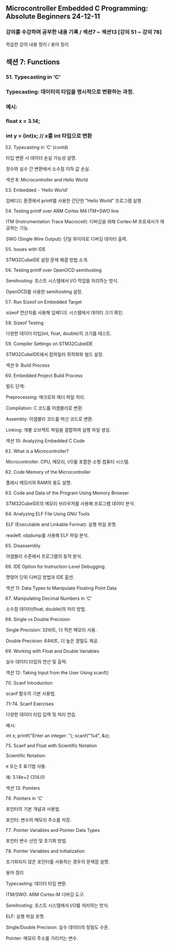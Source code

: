 ## Microcontroller Embedded C Programming: Absolute Beginners 24-12-11

### 강의를 수강하며 공부한 내용 기록 / 섹션7 ~ 섹션13 [강의 51 ~ 강의 78]

학습한 강의 내용 정리 / 용어 정리 

## 섹션 7: Functions

### 51. Typecasting in 'C'

### Typecasting: 데이터의 타입을 명시적으로 변환하는 과정.

### 예시:

### float x = 3.14;
### int y = (int)x;  // x를 int 타입으로 변환

52. Typecasting in 'C' (contd)

타입 변환 시 데이터 손실 가능성 설명.

정수와 실수 간 변환에서 소수점 이하 값 손실.

섹션 8: Microcontroller and Hello World

53. Embedded - 'Hello World'

임베디드 환경에서 printf를 사용한 간단한 "Hello World" 프로그램 실행.

54. Testing printf over ARM Cortex M4 ITM+SWO line

ITM (Instrumentation Trace Macrocell): 디버깅을 위해 Cortex-M 프로세서가 제공하는 기능.

SWO (Single Wire Output): 단일 와이어로 디버깅 데이터 출력.

55. Issues with IDE

STM32CubeIDE 설정 문제 해결 방법 소개.

56. Testing printf over OpenOCD semihosting

Semihosting: 호스트 시스템에서 I/O 작업을 처리하는 방식.

OpenOCD를 사용한 semihosting 설정.

57. Run Sizeof on Embedded Target

sizeof 연산자를 사용해 임베디드 시스템에서 데이터 크기 확인.

58. Sizeof Testing

다양한 데이터 타입(int, float, double)의 크기를 테스트.

59. Compiler Settings on STM32CubeIDE

STM32CubeIDE에서 컴파일러 최적화와 빌드 설정.

섹션 9: Build Process

60. Embedded Project Build Process

빌드 단계:

Preprocessing: 매크로와 헤더 파일 처리.

Compilation: C 코드를 어셈블리로 변환.

Assembly: 어셈블리 코드를 머신 코드로 변환.

Linking: 개별 오브젝트 파일을 결합하여 실행 파일 생성.

섹션 10: Analyzing Embedded C Code

61. What is a Microcontroller?

Microcontroller: CPU, 메모리, I/O를 포함한 소형 컴퓨터 시스템.

62. Code Memory of the Microcontroller

플래시 메모리와 RAM의 용도 설명.

63. Code and Data of the Program Using Memory Browser

STM32CubeIDE의 메모리 브라우저를 사용해 프로그램 데이터 분석.

64. Analyzing ELF File Using GNU Tools

ELF (Executable and Linkable Format): 실행 파일 포맷.

readelf, objdump를 사용해 ELF 파일 분석.

65. Disassembly

어셈블리 수준에서 프로그램의 동작 분석.

66. IDE Option for Instruction-Level Debugging

명령어 단위 디버깅 방법과 IDE 옵션.

섹션 11: Data Types to Manipulate Floating Point Data

67. Manipulating Decimal Numbers in 'C'

소수점 데이터(float, double)의 처리 방법.

68. Single vs Double Precision

Single Precision: 32비트, 더 적은 메모리 사용.

Double Precision: 64비트, 더 높은 정밀도 제공.

69. Working with Float and Double Variables

실수 데이터 타입의 연산 및 출력.

섹션 12: Taking Input from the User Using scanf()

70. Scanf Introduction

scanf 함수의 기본 사용법.

71-74. Scanf Exercises

다양한 데이터 타입 입력 및 처리 연습.

예시:

int x;
printf("Enter an integer: ");
scanf("%d", &x);

75. Scanf and Float with Scientific Notation

Scientific Notation:

e 또는 E 표기법 사용.

예: 3.14e+2 (314.0)

섹션 13: Pointers

76. Pointers in 'C'

포인터의 기본 개념과 사용법.

포인터: 변수의 메모리 주소를 저장.

77. Pointer Variables and Pointer Data Types

포인터 변수 선언 및 초기화 방법.

78. Pointer Variables and Initialization

초기화되지 않은 포인터를 사용하는 경우의 문제점 설명.

용어 정리

Typecasting: 데이터 타입 변환.

ITM/SWO: ARM Cortex-M 디버깅 도구.

Semihosting: 호스트 시스템에서 I/O를 처리하는 방식.

ELF: 실행 파일 포맷.

Single/Double Precision: 실수 데이터의 정밀도 수준.

Pointer: 메모리 주소를 가리키는 변수.

